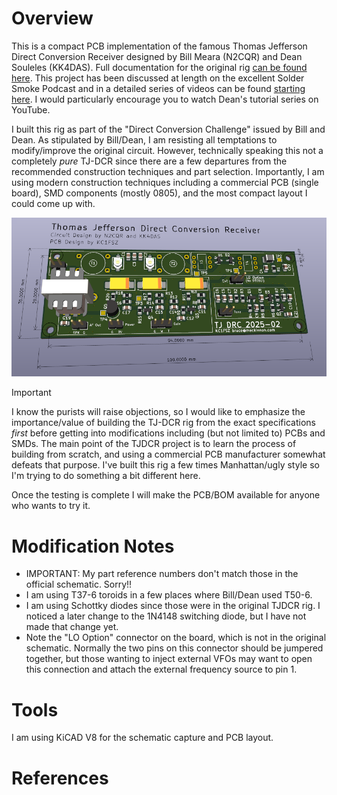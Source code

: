 Overview
========

This is a compact PCB implementation of the famous Thomas Jefferson Direct Conversion Receiver
designed by Bill Meara (N2CQR) and Dean Souleles (KK4DAS). Full documentation for the 
original rig [can be found here](https://hackaday.io/project/190327-high-schoolers-build-a-radio-receiver). This project has been discussed at length
on the excellent Solder Smoke Podcast and in a detailed series of videos can be found
[starting here](https://www.youtube.com/watch?v=rLjxU2rMeXw). I would particularly 
encourage you to watch Dean's tutorial series on YouTube.

I built this rig as part of the "Direct Conversion Challenge" issued by Bill and Dean. As
stipulated by Bill/Dean, I am resisting all temptations to modify/improve the original 
circuit. However, technically speaking this not a completely *pure* TJ-DCR since there 
are a few departures from the recommended construction techniques and part selection. 
Importantly, I am using modern construction techniques including a commercial PCB (single board), SMD 
components (mostly 0805), and the most compact layout I could come up with.

![System Picture](docs/pcb-1.png)

> [!IMPORTANT]  
> I know the purists will raise objections, so I would like to emphasize the importance/value
> of building the TJ-DCR rig from the exact specifications *first* before getting into 
> modifications including (but not limited to) PCBs and SMDs. The main point of the TJDCR
> project is to learn the process of building from scratch, and using a commercial PCB
> manufacturer somewhat defeats that purpose. I've built this rig a few times Manhattan/ugly
> style so I'm trying to do something a bit different here.

Once the testing is complete I will make the PCB/BOM available for anyone who wants
to try it.

Modification Notes
==================

* IMPORTANT: My part reference numbers don't match those in the official schematic.
Sorry!!
* I am using T37-6 toroids in a few places where Bill/Dean used T50-6. 
* I am using Schottky diodes since those were in the original TJDCR rig. I noticed
a later change to the 1N4148 switching diode, but I have not made that change yet.
* Note the "LO Option" connector on the board, which is not in the original 
schematic.  Normally the two pins on this connector
should be jumpered together, but those wanting to inject external VFOs may want to 
open this connection and attach the external frequency source to pin 1. 

Tools
=====

I am using KiCAD V8 for the schematic capture and PCB layout.

References
==========






